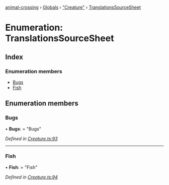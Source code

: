 [animal-crossing](../README.md) › [Globals](../globals.md) › ["Creature"](../modules/_creature_.md) › [TranslationsSourceSheet](_creature_.translationssourcesheet.md)

# Enumeration: TranslationsSourceSheet

## Index

### Enumeration members

* [Bugs](_creature_.translationssourcesheet.md#bugs)
* [Fish](_creature_.translationssourcesheet.md#fish)

## Enumeration members

###  Bugs

• **Bugs**: = "Bugs"

*Defined in [Creature.ts:93](https://github.com/Norviah/animal-crossing/blob/0850a1e/module/types/Creature.ts#L93)*

___

###  Fish

• **Fish**: = "Fish"

*Defined in [Creature.ts:94](https://github.com/Norviah/animal-crossing/blob/0850a1e/module/types/Creature.ts#L94)*

